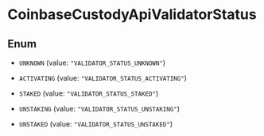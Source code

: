 
# CoinbaseCustodyApiValidatorStatus

## Enum


* `UNKNOWN` (value: `"VALIDATOR_STATUS_UNKNOWN"`)

* `ACTIVATING` (value: `"VALIDATOR_STATUS_ACTIVATING"`)

* `STAKED` (value: `"VALIDATOR_STATUS_STAKED"`)

* `UNSTAKING` (value: `"VALIDATOR_STATUS_UNSTAKING"`)

* `UNSTAKED` (value: `"VALIDATOR_STATUS_UNSTAKED"`)



